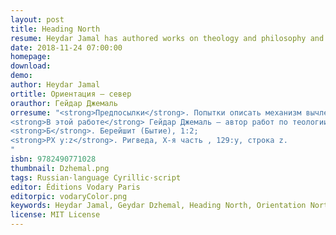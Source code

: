 ```yaml
---
layout: post
title: Heading North
resume: Heydar Jamal has authored works on theology and philosophy and is a member of the Yuzhinsky (Mamleev's) Moscow philosophy circle. In this work, he attempts to structurize and specify the processes of exarticulating structured reality from unstructured chaos. The author deliberately refuses to produce positive definitions as they always come from a specific assemblage point (“universal arbitrariness” of the sovereign, according to Jamal). This text is a consistent experience of apophaticism, which deprives us from any point of support in logics; this is the conscious position of the author. By relativizing arbitrary assemblage points, similar to what Einstein did in physics in the 1910s, the author is able to crystallize the invariant properties of the system, to separate the absolute part from the subject-dependent and arbitrary one (in terms of the work). The significance of the conclusions reached by the author cannot be underestimated, but in order to understand them, honesty and cognitive exactingness of the reading subject are crucial.
date: 2018-11-24 07:00:00
homepage: 
download: 
demo: 
author: Heydar Jamal
ortitle: Ориентация — север
orauthor: Гейдар Джемаль
orresume: "<strong>Предпосылки</strong>. Попытки описать механизм вычленения структурированной реальности из неструктурированного хаоса предпринимались не раз. Базовые категрии одинаковы и выработаны мировыми религиями: в авраамических религиях —  категории хаоса бездны и бесструктурной земли [Б*], в индуизме —  категории бездны воды [РX* 1:4, РX 3:2] и бесструктурного [РX 2:1], связующая их воздушная сущность, которая «витает», «порхает», «парит» [Б] либо «вздувается» [РX 2:3] над бездной. Подобными же категориями оперирует и поэзия: «что сквозит и тайно светит // в наготе твоей смиренной» (Тютчев): сквозная экспансивность воздушного связующего агента, продувающего бесструктурный остов («в наготе») сущего, погруженный в толщу фрактальной («тайно») хаотичности. Конкретный протокол описывается сходно, но лишь крупными мазками: у авраамистов и у индуистов — самосжатие света (у индуистов — жа́ра [РX 3:4] и освобождение его самого от себя («цимцум») и творение в полости («техира», [РX 5:2]) вдоль луча («нити», [РX, 5:1]).<br>
<strong>В этой работе</strong> Гейдар Джемаль — автор работ по теологии и философии, член Южинского (Мамлеевского) кружка московских метафизиков — предпринимает попытку структурировать и конкретизировать процессы подобного вычленения. Он использует термины, интуитивно понятные и последовательно выстроенные с предыдущей терминологией (так, например, упомянутая «воздушная сущность» именуется «вселенским ветром»). Автор сознательно отказывается от положительных определений как обусловленных конкретной точкой сборки («вселенский произвол» суверена у Джемаля). Этот текст — опыт последовательного апофатизма, почти не оставляющего привычных точек опоры; это сознательная позиция автора. Единственным входным требованием к чтению книги станет исключительная интеллектуальная строгость мышления. Релятивизируя подвижные точки сборки, подобно Эйнштейну в физике 1910-х, автор получает возможность выкристаллизировать инвариантные свойства системы, отделить абсолютную часть от субъектозависимой и произвольной (в терминах произведения). Значимость выводов, к которым приходит автор, не может быть недооценена, но для их восприятия будет необходима честность и  познавательная требовательность к себе познающего субъекта. Мы оставляем въедливому читателю Гейдара Джемаля удовольствие и честь увидеть вместе с автором устройство местного Сущего, его Инакового и их Абсолютов.<br>
<strong>Б</strong>. Берейшит (Бытие), 1:2;
<strong>РX y:z</strong>. Ригведа, X-я часть , 129:y, строка z.
"
isbn: 9782490771028
thumbnail: Dzhemal.png
tags: Russian·language Cyrillic·script
editor: Éditions Vodary Paris
editorpic: vodaryColor.png
keywords: Heydar Jamal, Geydar Dzhemal, Heading North, Orientation North, ориентация север, Гейдар Джемаль
license: MIT License
---
```

<!---This work will be translated into <a href="https://vodary.fias.fr/tag/english%C2%B7language/">English</a> by <a href="https://vodary.fias.fr/tag/english%C2%B7language/">M.Hardy</a>.--->

